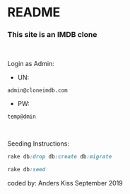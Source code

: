 # README

<h3>This site is an IMDB clone</h3>

<br>


<p>Login as Admin:</p>

- UN: 

```admin@cloneimdb.com```

- PW:

```temp@dmin```

<br>


<p>Seeding Instructions:</p>

```ruby
rake db:drop db:create db:migrate
```

```ruby
rake db:seed
```


coded by:
Anders Kiss
September 2019
